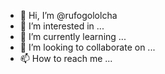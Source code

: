 - 👋 Hi, I’m @rufogololcha
- 👀 I’m interested in ...
- 🌱 I’m currently learning ...
- 💞️ I’m looking to collaborate on ...
- 📫 How to reach me ...

<!---
rufogololcha/rufogololcha is a ✨ special ✨ repository because its `README.md` (this file) appears on your GitHub profile.
You can click the Preview link to take a look at your changes.
--->
